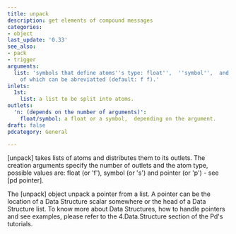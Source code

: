 ```yaml
---
title: unpack
description: get elements of compound messages
categories:
- object
last_update: '0.33'
see_also:
- pack
- trigger
arguments:
  list: 'symbols that define atoms''s type: float'',  ''symbol'',  and ''pointer'',  all
    of which can be abreviatted (default: f f).'
inlets:
  1st:
    list: a list to be split into atoms.
outlets:
  'n: (depends on the number of arguments)':
    float/symbol: a float or a symbol,  depending on the argument.
draft: false
pdcategory: General

---
```

[unpack] takes lists of atoms and distributes them to its outlets. The creation arguments specify the number of outlets and the atom type,  possible values are: float (or 'f'),  symbol (or 's') and pointer (or 'p') - see [pd pointer].

The [unpack] object unpack a pointer from a list. A pointer can be the location of a Data Structure scalar somewhere or the head of a Data Structure list. To know more about Data Structures,  how to handle pointers and see examples,  please refer to the 4.Data.Structure section of the Pd's tutorials.
